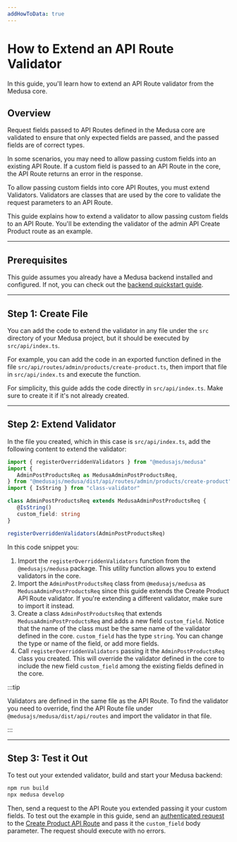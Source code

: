```yaml
---
addHowToData: true
---
```


# How to Extend an API Route Validator

In this guide, you'll learn how to extend an API Route validator from the Medusa core.

## Overview

Request fields passed to API Routes defined in the Medusa core are validated to ensure that only expected fields are passed, and the passed fields are of correct types.

In some scenarios, you may need to allow passing custom fields into an existing API Route. If a custom field is passed to an API Route in the core, the API Route returns an error in the response.

To allow passing custom fields into core API Routes, you must extend Validators. Validators are classes that are used by the core to validate the request parameters to an API Route.

This guide explains how to extend a validator to allow passing custom fields to an API Route. You'll be extending the validator of the admin API Create Product route as an example.

---

## Prerequisites

This guide assumes you already have a Medusa backend installed and configured. If not, you can check out the [backend quickstart guide](../backend/install.mdx).

---

## Step 1: Create File

You can add the code to extend the validator in any file under the `src` directory of your Medusa project, but it should be executed by `src/api/index.ts`.

For example, you can add the code in an exported function defined in the file `src/api/routes/admin/products/create-product.ts`, then import that file in `src/api/index.ts` and execute the function.

For simplicity, this guide adds the code directly in `src/api/index.ts`. Make sure to create it if it's not already created.

---

## Step 2: Extend Validator

In the file you created, which in this case is `src/api/index.ts`, add the following content to extend the validator:

<!-- eslint-disable max-len -->

```ts title="src/api/index.ts"
import { registerOverriddenValidators } from "@medusajs/medusa"
import {
   AdminPostProductsReq as MedusaAdminPostProductsReq,
} from "@medusajs/medusa/dist/api/routes/admin/products/create-product"
import { IsString } from "class-validator"

class AdminPostProductsReq extends MedusaAdminPostProductsReq {
   @IsString()
   custom_field: string
}

registerOverriddenValidators(AdminPostProductsReq)
```

In this code snippet you:

1. Import the `registerOverriddenValidators` function from the `@medusajs/medusa` package. This utility function allows you to extend validators in the core.
2. Import the `AdminPostProductsReq` class from `@medusajs/medusa` as `MedusaAdminPostProductsReq` since this guide extends the Create Product API Route validator. If you're extending a different validator, make sure to import it instead.
3. Create a class `AdminPostProductsReq` that extends `MedusaAdminPostProductsReq` and adds a new field `custom_field`. Notice that the name of the class must be the same name of the validator defined in the core. `custom_field` has the type `string`. You can change the type or name of the field, or add more fields.
4. Call `registerOverriddenValidators` passing it the `AdminPostProductsReq` class you created. This will override the validator defined in the core to include the new field `custom_field` among the existing fields defined in the core.

:::tip

Validators are defined in the same file as the API Route. To find the validator you need to override, find the API Route file under `@medusajs/medusa/dist/api/routes` and import the validator in that file.

:::

---

## Step 3: Test it Out

To test out your extended validator, build and start your Medusa backend:

```bash npm2yarn
npm run build
npx medusa develop
```

Then, send a request to the API Route you extended passing it your custom fields. To test out the example in this guide, send an [authenticated request](https://docs.medusajs.com/v1/api/admin#authentication) to the [Create Product API Route](https://docs.medusajs.com/v1/api/admin#products_postproducts) and pass it the `custom_field` body parameter. The request should execute with no errors.
